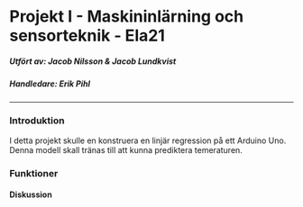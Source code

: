 # Projekt I - Maskininlärning och sensorteknik - Ela21

##### Utfört av: Jacob Nilsson & Jacob Lundkvist
##### Handledare: Erik  Pihl
*****

### Introduktion
I detta projekt skulle en konstruera en linjär regression på ett Arduino Uno. Denna modell skall tränas till att kunna prediktera temeraturen. 

### Funktioner

#### Diskussion
